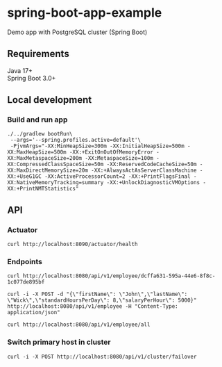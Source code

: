 # spring-boot-app-example
Demo app with PostgreSQL cluster (Spring Boot)

## Requirements
Java 17+  
Spring Boot 3.0+

## Local development
### Build and run app
```shell
./../gradlew bootRun\
 --args='--spring.profiles.active=default'\
 -PjvmArgs="-XX:MinHeapSize=300m -XX:InitialHeapSize=500m -XX:MaxHeapSize=500m -XX:+ExitOnOutOfMemoryError -XX:MaxMetaspaceSize=200m -XX:MetaspaceSize=100m -XX:CompressedClassSpaceSize=50m -XX:ReservedCodeCacheSize=50m -XX:MaxDirectMemorySize=20m -XX:+AlwaysActAsServerClassMachine -XX:+UseG1GC -XX:ActiveProcessorCount=2 -XX:+PrintFlagsFinal -XX:NativeMemoryTracking=summary -XX:+UnlockDiagnosticVMOptions -XX:+PrintNMTStatistics"
```

## API
### Actuator
```shell
curl http://localhost:8090/actuator/health
```

### Endpoints
```shell
curl http://localhost:8080/api/v1/employee/dcffa631-595a-44e6-8f8c-1c077de895bf
```

```shell
curl -i -X POST -d "{\"firstName\": \"John\",\"lastName\": \"Wick\",\"standardHoursPerDay\": 8,\"salaryPerHour\": 5000}" http://localhost:8080/api/v1/employee -H "Content-Type: application/json"
```

```shell
curl http://localhost:8080/api/v1/employee/all
```

### Switch primary host in cluster
```shell
curl -i -X POST http://localhost:8080/api/v1/cluster/failover
```
